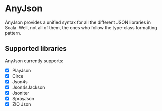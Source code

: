 # AnyJson

AnyJson provides a unified syntax for all the different JSON libraries in Scala.
Well, not all of them, the ones who follow the type-class formatting pattern.

## Supported libraries
AnyJson currently supports:

- [X] PlayJson
- [X] Circe
- [X] Json4s
- [X] Json4sJackson
- [X] Jsoniter
- [X] SprayJson
- [X] ZIO Json